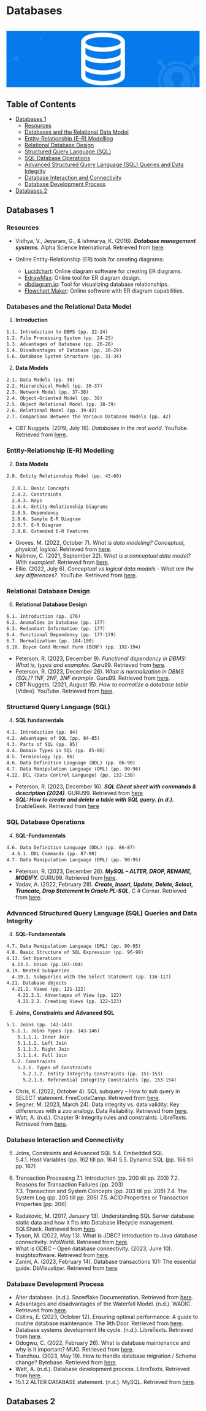 # Databases

<br>![databases image](https://raw.githubusercontent.com/AnselmoGPP/know_base/master/resources/databases.jpg)

## Table of Contents
+ [Databases 1](#databases-1)
  + [Resources](#resources)
  + [Databases and the Relational Data Model](#databases-and-the-relational-data-model)
  + [Entity-Relationship (E-R) Modelling](#entity-relationship-(e-r)-modelling)
  + [Relational Database Design](#relational-database-design)
  + [Structured Query Language (SQL)](#structured-query-language-(sql))
  + [SQL Database Operations](#sql-database-operations)
  + [Advanced Structured Query Language (SQL) Queries and Data Integrity](#advanced-structured-query-language-(sql))
  + [Database Interaction and Connectivity](#database-interaction-and-connectivity)
  + [Database Development Process](#database-development-process)
+ [Databases 2](#databases-2)


## Databases 1


### Resources

- Vidhya, V., Jeyaram, G., & Ishwarya, K. (2016). _**Database management systems**_. Alpha Science International. Retrieved from [here](https://dokumen.pub/database-management-systems-1nbsped-9781783323180-9781783322138.html).

- Online Entity-Relationship (ER) tools for creating diagrams:

  - [Lucidchart](https://www.lucidchart.com/pages/landing/database-diagram-software?km_CPC_CampaignId=1484560204&km_CPC_AdGroupID=60168108911&km_CPC_Keyword=%2Blucid%20chart%20%2Bdatabase&km_CPC_MatchType=b&km_CPC_ExtensionID=&km_CPC_Network=g&km_CPC_AdPosition=&km_CPC_Creative=442433232935&km_CPC_TargetID=aud-812368091438:kwd-467383914145&km_CPC_Country=9185789&km_CPC_Device=c&km_CPC_placement=&km_CPC_target=&gad_source=1): Online diagram software for creating ER diagrams.
  - [EdrawMax](https://www.edrawsoft.com/edraw-max/): Online tool for ER diagram design.
  - [dbdiagram.io](https://dbdiagram.io/home): Tool for visualizing database relationships.
  - [Flowchart Maker](https://www.smartdraw.com/flowchart/flowchart-maker.htm?id=373852&gad_source=1): Online software with ER diagram capabilities.


### Databases and the Relational Data Model

  1. __Introduction__

    1.1. Introduction to DBMS (pp. 22-24)
    1.2. File Processing System (pp. 24-25)
    1.3. Advantages of Database (pp. 26-28)
    1.4. Disadvantages of Database (pp. 28-29)
    1.6. Database System Structure (pp. 31-34)

  2. __Data Models__ 

    2.1. Data Models (pp. 36) 
    2.2. Hierarchical Model (pp. 36-37) 
    2.3. Network Model (pp. 37-38) 
    2.4. Object-Oriented Model (pp. 38) 
    2.5. Object Relational Model (pp. 38-39) 
    2.6. Relational Model (pp. 39-42) 
    2.7. Comparison Between the Various Database Models (pp. 42)

  - CBT Nuggets. (2019, July 18). _Databases in the real world_. YouTube. Retrieved from [here](https://youtu.be/whmYCRfB4lQ).


### Entity-Relationship (E-R) Modelling

  2. __Data Models__

    2.8. Entity Relationship Model (pp. 43-60)

      2.8.1. Basic Concepts
      2.8.2. Constraints
      2.8.3. Keys
      2.8.4. Entity-Relationship Diagrams
      2.8.5. Dependency
      2.8.6. Sample E-R Diagram
      2.8.7. E-R Diagram
      2.8.8. Extended E-R Features

  - Groves, M. (2022, October 7). _What is data modeling? Conceptual, physical, logical_. Retrieved from [here](https://www.couchbase.com/blog/conceptual-physical-logical-data-models/).
  - Nalimov, C. (2021, September 22). _What is a conceptual data model? With examples!_. Retrieved from [here](https://www.gleek.io/blog/conceptual-data-model.html).
  - Ellie. (2022, July 6). _Conceptual vs logical data models - What are the key differences?_. YouTube. Retrieved from [here](https://youtu.be/Ex6wszg2XZ8).


### Relational Database Design

  6. __Relational Database Design__

    6.1. Introduction (pp. 176)
    6.2. Anomalies in Database (pp. 177)
    6.3. Redundant Information (pp. 177)
    6.4. Functional Dependency (pp. 177-179)
    6.7. Normalization (pp. 184-190)
    6.10. Boyce Codd Normal Form (BCNF) (pp. 192-194)

  - Peterson, R. (2023, December 9). _Functional dependency in DBMS: What is, types and examples_. Guru99. Retrieved from [here](https://www.guru99.com/dbms-functional-dependency.html).
  - Peterson, R. (2023, December 26). _What is normalization in DBMS (SQL)? 1NF, 2NF, 3NF example_. Guru99. Retrieved from [here](https://www.guru99.com/database-normalization.html).
  - CBT Nuggets. (2021, August 15). _How to normalize a database table_ [Video]. YouTube. Retrieved from [here](https://youtu.be/siiYInWniFs).


### Structured Query Language (SQL)

  4. __SQL fundamentals__

    4.1. Introduction (pp. 84)
    4.2. Advantages of SQL (pp. 84-85)
    4.3. Parts of SQL (pp. 85)
    4.4. Domain Types in SQL (pp. 85-86)
    4.5. Terminology (pp. 86)
    4.6. Data Definition Language (DDL) (pp. 86-90)
    4.7. Data Manipulation Language (DML) (pp. 90-96)
    4.22. DCL (Data Control Language) (pp. 132-138)

  - Peterson, R. (2023, December 16). _**SQL Cheat sheet with commands & description (2024)**_. GURU99. Retrieved from [here](https://www.guru99.com/sql-cheat-sheet.html)
  - _**SQL: How to create and delete a table with SQL query. (n.d.)**_. EnableGeek. Retrieved from [here](https://www.enablegeek.com/tutorial/create-delete-table-sql-query/)


### SQL Database Operations

  4. __SQL-Fundamentals__

    4.6. Data Definition Language (DDL) (pp. 86-87)
      4.6.1. DDL Commands (pp. 87-90)
    4.7. Data Manipulation Language (DML) (pp. 90-95)

  - Peterson, R. (2023, December 26). _**MySQL – ALTER, DROP, RENAME, MODIFY**_. GURU99. Retrieved from [here](https://www.guru99.com/alter-drop-rename.html).
  - Yadav, A. (2022, February 28). _**Create, Insert, Update, Delete, Select, Truncate, Drop Statement In Oracle PL-SQL**_. C # Corner. Retrieved from [here](https://www.c-sharpcorner.com/article/create-insert-update-delete-select-truncate-drop-statement-in-oracle-pl-sq/).


### Advanced Structured Query Language (SQL) Queries and Data Integrity

  4. __SQL-Fundamentals__

    4.7. Data Manipulation Language (DML) (pp. 90-95)
    4.8. Basic Structure of SQL Expression (pp. 96-98)
    4.13. Set Operations
      4.13.1. Union (pp.103-104)
    4.19. Nested Subqueries
      4.19.1. Subqueries with the Select Statement (pp. 116-117)
    4.21. Database objects
      4.21.2. Views (pp. 121-122)
        4.21.2.1. Advantages of View (pp. 122)
        4.21.2.2. Creating Views (pp. 122-123)

  5. __Joins, Constraints and Advanced SQL__

    5.1. Joins (pp. 142-143)
      5.1.1. Joins Types (pp. 143-146)
        5.1.1.1. Inner Join
        5.1.1.2. Left Join
        5.1.1.3. Right Join
        5.1.1.4. Full Join
      5.2. Constraints
        5.2.1. Types of Constraints
          5.2.1.2. Entity Integrity Constraints (pp. 151-153)
          5.2.1.3. Referential Integrity Constraints (pp. 153-154)

  - Chris, K. (2022, October 4). SQL subquery – How to sub query in SELECT statement. FreeCodeCamp. Retrieved from [here](https://www.freecodecamp.org/news/sql-subquery-how-to-sub-query-in-select-statement/).
  - Segner, M. (2023, March 24). Data integrity vs. data validity: Key differences with a zoo analogy. Data Reliability. Retrieved from [here](https://www.montecarlodata.com/blog-data-integrity-vs-data-validity/).
  - Watt, A. (n.d.). Chapter 9: Integrity rules and constraints. LibreTexts. Retrieved from [here](https://eng.libretexts.org/Bookshelves/Computer_Science/Databases_and_Data_Structures/Database_Design_(Watt)/01%3A_Chapters/1.09%3A_Chapter_9_Integrity_Rules_and_Constraints).


### Database Interaction and Connectivity

  5. Joins, Constraints and Advanced SQL 
    5.4. Embedded SQL  
      5.4.1. Host Variables (pp. 162 till pp. 164) 
    5.5. Dynamic SQL (pp. 166 till pp. 167) 

  7. Transaction Processing 
    7.1. Introduction (pp. 200 till pp. 203) 
    7.2. Reasons for Transaction Failures (pp. 203)  
    7.3. Transaction and System Concepts (pp. 203 till pp. 205) 
    7.4. The System Log (pp. 205 till pp. 206) 
    7.5. ACID Properties or Transaction Properties (pp. 206) 

  - Radakovic, M. (2017, January 13). Understanding SQL Server database static data and how it fits into Database lifecycle management. SQLShack. Retrieved from [here](https://www.sqlshack.com/understanding-sql-server-database-static-data-fits-database-lifecycle-management/).
  - Tyson, M. (2022, May 13). What is JDBC? Introduction to Java database connectivity. InfoWorld. Retrieved from [here](https://www.infoworld.com/article/3388036/what-is-jdbc-introduction-to-java-database-connectivity.html).
  - What is ODBC – Open database connectivity. (2023, June 10). Insightsoftware. Retrieved from [here](https://insightsoftware.com/blog/what-is-odbc/).
  - Zanini, A. (2023, February 14). Database transactions 101: The essential guide. DbVisualizer. Retrieved from [here](https://www.dbvis.com/thetable/database-transactions-101-the-essential-guide/).


### Database Development Process

  - Alter database. (n.d.). Snowflake Documentation. Retrieved from [here](https://docs.snowflake.com/en/sql-reference/sql/alter-database).
  - Advantages and disadvantages of the Waterfall Model. (n.d.). WADIC. Retrieved from [here](https://wadic.net/waterfall-model-advantages-disadvantages/).
  - Collins, E. (2023, October 12). Ensuring optimal performance: A guide to routine database maintenance. The 9th Door. Retrieved from [here](https://the9thdoor.com/guide-to-routine-database-maintenance/).
  - Database systems development life cycle. (n.d.). LibreTexts. Retrieved from [here](https://eng.libretexts.org/Courses/Delta_College/Introduction_to_Database_Systems/01%3A_Introduction_to_Database_Systems_and_SQL/1.09%3A_Database_Systems_Development_Life_Cycle).
  - Odogwu, C. (2022, February 26). What is database maintenance and why is it important? MUO. Retrieved from [here](https://www.makeuseof.com/what-is-database-maintenance/).
  - Tianzhou. (2023, May 19). How to Handle database migration / Schema change? Bytebase. Retrieved from [here](https://www.bytebase.com/blog/how-to-handle-database-schema-change/).
  -  Watt, A. (n.d.). Database development process. LibreTexts. Retrieved from [here](https://eng.libretexts.org/Bookshelves/Computer_Science/Databases_and_Data_Structures/Database_Design_(Watt)/01%3A_Chapters/1.13%3A_Chapter_13_Database_Development_Process).
  - 15.1.2 ALTER DATABASE statement. (n.d.). MySQL. Retrieved from [here](https://dev.mysql.com/doc/refman/8.3/en/alter-database.html).


## Databases 2

